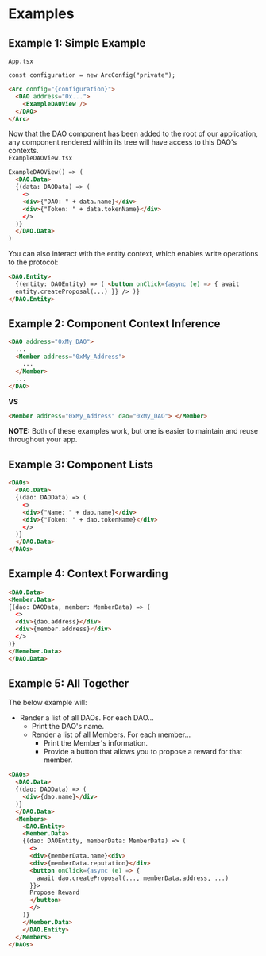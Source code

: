 # Examples

## Example 1: Simple Example

`App.tsx`

```tsx
const configuration = new ArcConfig("private");
```

```html
<Arc config="{configuration}">
  <DAO address="0x...">
    <ExampleDAOView />
  </DAO>
</Arc>
```

Now that the DAO component has been added to the root of our application, any component rendered within its tree will have access to this DAO's contexts.  
`ExampleDAOView.tsx`

```html
ExampleDAOView() => (
  <DAO.Data>
  {(data: DAOData) => (
    <>
    <div>{"DAO: " + data.name}</div>
    <div>{"Token: " + data.tokenName}</div>
    </>
  )}
  </DAO.Data>
)
```

You can also interact with the entity context, which enables write operations to the protocol:

```html
<DAO.Entity>
  {(entity: DAOEntity) => ( <button onClick={async (e) => { await
  entity.createProposal(...) }} /> )}
</DAO.Entity>
```

## Example 2: Component Context Inference

```html
<DAO address="0xMy_DAO">
  ...
  <Member address="0xMy_Address">
    ...
  </Member>
  ...
</DAO>
```

**VS**

```html
<Member address="0xMy_Address" dao="0xMy_DAO"> </Member>
```

**NOTE:** Both of these examples work, but one is easier to maintain and reuse throughout your app.

## Example 3: Component Lists

```html
<DAOs>
  <DAO.Data>
  {(dao: DAOData) => (
    <>
    <div>{"Name: " + dao.name}</div>
    <div>{"Token: " + dao.tokenName}</div>
    </>
  )}
  </DAO.Data>
</DAOs>
```

## Example 4: Context Forwarding

```html
<DAO.Data>
<Member.Data>
{(dao: DAOData, member: MemberData) => (
  <>
  <div>{dao.address}</div>
  <div>{member.address}</div>
  </>
)}
</Memeber.Data>
</DAO.Data>
```

## Example 5: All Together

The below example will:

- Render a list of all DAOs. For each DAO...
  - Print the DAO's name.
  - Render a list of all Members. For each member...
    - Print the Member's information.
    - Provide a button that allows you to propose a reward for that member.

```html
<DAOs>
  <DAO.Data>
  {(dao: DAOData) => (
    <div>{dao.name}</div>
  )}
  </DAO.Data>
  <Members>
    <DAO.Entity>
    <Member.Data>
    {(dao: DAOEntity, memberData: MemberData) => (
      <>
      <div>{memberData.name}<div>
      <div>{memberData.reputation}</div>
      <button onClick={async (e) => {
        await dao.createProposal(..., memberData.address, ...)
      }}>
      Propose Reward
      </button>
      </>
    )}
    </Member.Data>
    </DAO.Entity>
  </Members>
</DAOs>
```
